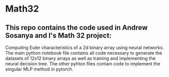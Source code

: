 # Math32


## This repo contains the code used in Andrew Sosanya and I's Math 32 project:
Computing Euler characteristics of a 2d binary array using neural networks. The main python notebook file contains all code necessary to generate the datasets of 12x12 binary arrays as well as training and implementing the neural decision tree. The other pyhton files contain code to implement the singular MLP method in pytorch.
